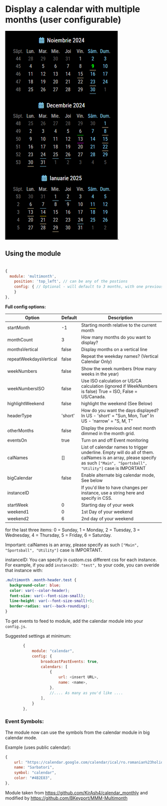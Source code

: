# Display a calendar with multiple months (user configurable)

<img src=https://github.com/razvanh255/MagicMirror/blob/master/modules/multimonth/monthly.png>.


## Using the module


```js

{
  module: 'multimonth',
    position: 'top_left', // can be any of the postions
    config: { // Optional - will default to 3 months, with one previous and one next, vertical orientation.
    }
},
```

**Full config options:**

| Option                 | Default | Description                                                  |
| ---------------------- | ------- | ------------------------------------------------------------ |
| startMonth             | -1      | Starting month relative to the current month                 |
| monthCount             | 3       | How many months do you want to display?                      |
| monthsVertical         | false   | Display months on a vertical line                            |
| repeatWeekdaysVertical | false   | Repeat the weekday names? (Vertical Calendar Only)           |
| weekNumbers            | false   | Show the week numbers (How many weeks in the year)           |
| weekNumbersISO         | false   | Use ISO calculation or US/CA calculation (ignored if WeekNumbers is false) True = ISO, False = US/Canada. |
| highlightWeekend       | false   | highlight the weekend (See Below)                            |
| headerType             | 'short' | How do you want the days displayed? In US - 'short' = "Sun, Mon, Tue" In US - 'narrow' = "S, M, T" |
| otherMonths            | false   | Display the previous and next month dimmed in the month grid. |
| eventsOn               | true    | Turn on and off Event monitoring                             |
| calNames               | []      | List of calendar names to trigger underline. Empty will do all of them. calNames is an array, please specify as such `["Main", "Sportsball", "Utility"]` case is IMPORTANT |
| bigCalendar            | false   | Enable alternate big calendar mode, See below                |
| instanceID             |         | If you'd like to have changes per instance, use a string here and specify in CSS. |
| startWeek              | 0       | Starting day of your week                                    |
| weekend1               | 0       | 1st Day of your weekend                                      |
| weekend2               | 6       | 2nd day of your weekend                                      |


for the last three items: 0 = Sunday, 1 = Monday, 2 = Tuesday, 3 = Wednesday, 4 = Thursday, 5 = Friday, 6 = Saturday.



Important: calNames is an array, please specify as such `["Main", "Sportsball", "Utility"]` case is IMPORTANT.

instanceID: You can specify in custom.css different css for each instance. For example, if you add `instanceID: "test",` to your code, you can overide that instance with:

```css
.multimonth .month-header.test {
  background-color: blue;
  color: var(--color-header);
  font-size: var(--font-size-small);
  line-height: var(--font-size-small)+5;
  border-radius: var(--back-rounding);
}
```

To get events to feed to module, add the calendar module into your `config.js`.

Suggested settings at minimum:  

```js
		{
			module: "calendar",
			config: {
				broadcastPastEvents: true,
				calendars: [
					{
						url: <insert URL>,
						name: <name>,
					},
					//.... As many as you'd like .... 
				],
			}
		},
```

### Event Symbols: 

The module now can use the symbols from the calendar module in big calendar mode. 

Example (uses public calendar): 

``` js
{
	url: "https://calendar.google.com/calendar/ical/ro.romanian%23holiday%40group.v.calendar.google.com/public/basic.ics",
	name: "Sarbatori",
	symbol: "calendar",
	color: "#4B2E83",
},
```



Module taken from https://github.com/KirAsh4/calendar_monthly and modified by https://github.com/BKeyport/MMM-Multimonth
